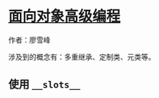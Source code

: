 # [面向对象高级编程](http://www.liaoxuefeng.com/wiki/001374738125095c955c1e6d8bb493182103fac9270762a000/001386820058291028118ddeefc4de7860a8e48b9942e9b000)

作者：廖雪峰

涉及到的概念有：多重继承、定制类、元类等。

## 使用 `__slots__`
